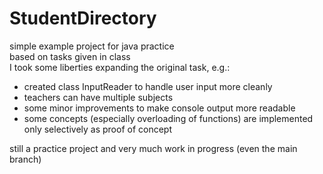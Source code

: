 # StudentDirectory
simple example project for java practice  
based on tasks given in class  
I took some liberties expanding the original task, e.g.:
- created class InputReader to handle user input more cleanly
- teachers can have multiple subjects
- some minor improvements to make console output more readable
- some concepts (especially overloading of functions) are implemented only selectively as proof of concept 

still a practice project and very much work in progress (even the main branch)
